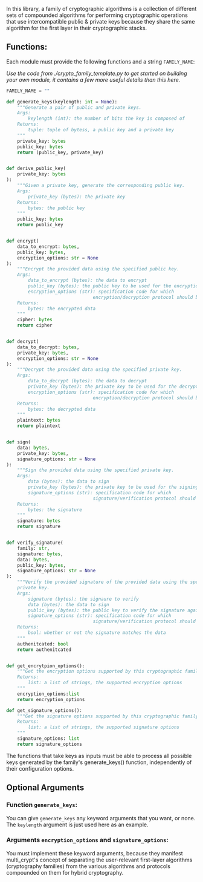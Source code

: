 In this library, a family of cryptographic algorithms is a collection of different sets of compounded algorithms for performing cryptographic operations that use intercompatible public & private keys because they share the same algorithm for the first layer in their cryptographic stacks.

## Functions:

Each module must provide the following functions and a string `FAMILY_NAME`:

_Use the code from ./crypto_family_template.py to get started on building your own module, it contains a few more useful details than this here._

```python
FAMILY_NAME = ""

def generate_keys(keylength: int = None):
    """Generate a pair of public and private keys.
    Args:
        keylength (int): the number of bits the key is composed of
    Returns:
        tuple: tuple of bytess, a public key and a private key
    """
    private_key: bytes
    public_key: bytes
    return (public_key, private_key)


def derive_public_key(
    private_key: bytes
):
    """Given a private key, generate the corresponding public key.
    Args:
        private_key (bytes): the private key
    Returns:
        bytes: the public key
    """
    public_key: bytes
    return public_key


def encrypt(
    data_to_encrypt: bytes,
    public_key: bytes,
    encryption_options: str = None
):
    """Encrypt the provided data using the specified public key.
    Args:
        data_to_encrypt (bytes): the data to encrypt
        public_key (bytes): the public key to be used for the encryption
        encryption_options (str): specification code for which
                                encryption/decryption protocol should be used
    Returns:
        bytes: the encrypted data
    """
    cipher: bytes
    return cipher


def decrypt(
    data_to_decrypt: bytes,
    private_key: bytes,
    encryption_options: str = None
):
    """Decrypt the provided data using the specified private key.
    Args:
        data_to_decrypt (bytes): the data to decrypt
        private_key (bytes): the private key to be used for the decryption
        encryption_options (str): specification code for which
                                encryption/decryption protocol should be used
    Returns:
        bytes: the decrypted data
    """
    plaintext: bytes
    return plaintext


def sign(
    data: bytes,
    private_key: bytes,
    signature_options: str = None
):
    """Sign the provided data using the specified private key.
    Args:
        data (bytes): the data to sign
        private_key (bytes): the private key to be used for the signing
        signature_options (str): specification code for which
                                signature/verification protocol should be used
    Returns:
        bytes: the signature
    """
    signature: bytes
    return signature


def verify_signature(
    family: str,
    signature: bytes,
    data: bytes,
    public_key: bytes,
    signature_options: str = None
):
    """Verify the provided signature of the provided data using the specified
    private key.
    Args:
        signature (bytes): the signaure to verify
        data (bytes): the data to sign
        public_key (bytes): the public key to verify the signature against
        signature_options (str): specification code for which
                                signature/verification protocol should be used
    Returns:
        bool: whether or not the signature matches the data
    """
    authenitcated: bool
    return authenitcated


def get_encrytpion_options():
    """Get the encryption options supported by this cryptographic family.
    Returns:
        list: a list of strings, the supported encryption options
    """
    encryption_options:list
    return encryption_options

def get_signature_options():
    """Get the signature options supported by this cryptographic family.
    Returns:
        list: a list of strings, the supported signature options
    """
    signature_options: list
    return signature_options
```

The functions that take keys as inputs must be able to process all possible keys generated by the family's generate_keys() function, independently of their configuration options.

## Optional Arguments
### Function `generate_keys`:
You can give `generate_keys` any keyword arguments that you want, or none.
The `keylength` argument is just used here as an example.
### Arguments `encryption_options` and `signature_options`:
You must implement these keyword arguments, because they manifest multi_crypt's concept of separating the user-relevant first-layer algorithms (cryptography families) from the various algorithms and protocols compounded on them for hybrid cryptography.
